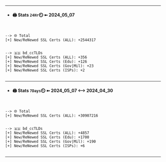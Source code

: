 

---
- #### 🖨️ **Stats** `24Hr`⏲️ ➼ 2024_05_07
```console


--> 🌐 Total
[+] New/ReNewed SSL Certs (ALL): +2544317


--> 🇧🇩 bd_ccTLDs
[+] New/ReNewed SSL Certs (ALL): +356
[+] New/ReNewed SSL Certs (Edu): +126
[+] New/ReNewed SSL Certs (Gov|Mil): +23
[+] New/ReNewed SSL Certs (ISPs): +2


```

---
- #### 🖨️ **Stats** `7Days`⏲️ ➼ 2024_05_07 <--> 2024_04_30
```console


--> 🌐 Total
[+] New/ReNewed SSL Certs (ALL): +30907216


--> 🇧🇩 bd_ccTLDs
[+] New/ReNewed SSL Certs (ALL): +4857
[+] New/ReNewed SSL Certs (Edu): +1700
[+] New/ReNewed SSL Certs (Gov|Mil): +190
[+] New/ReNewed SSL Certs (ISPs): +6


```

---

